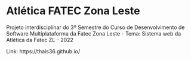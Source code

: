 <!DOCTYPE html>
<html>
<body>
<h1> Atlética FATEC Zona Leste </h1>
<p>Projeto interdisciplinar do 3º Semestre do Curso de Desenvolvimento de Software Multiplataforma da Fatec Zona Leste - Tema: Sistema web da Atlética da Fatec ZL - 2022</p>


<p>Link: https://thais36.github.io/ </p>
</body>
</html>
